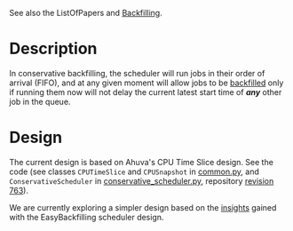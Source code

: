 See also the ListOfPapers and [Backfilling](Backfilling.md).

# Description #
In conservative backfilling, the scheduler will run jobs in their order of arrival (FIFO), and at any given moment will allow jobs to be [backfilled](Backfilling.md) only if running them now will not delay the current latest start time of _**any**_ other job in the queue.

# Design #
The current design is based on Ahuva's CPU Time Slice design. See the code (see classes `CPUTimeSlice` and  `CPUSnapshot` in [common.py](http://pyss.googlecode.com/svn/trunk/src/schedulers/common.py), and `ConservativeScheduler` in [conservative\_scheduler.py](http://pyss.googlecode.com/svn/trunk/src/schedulers/conservative_scheduler.py), repository [revision 763](https://code.google.com/p/pyss/source/detail?r=763)).

We are currently exploring a simpler design based on the [insights](SchedulerDesignInsights.md) gained with the EasyBackfilling scheduler design.